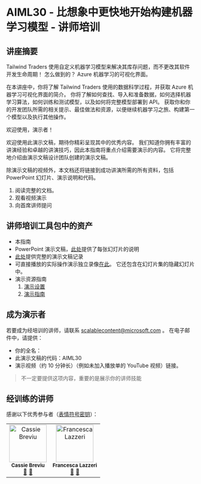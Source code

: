 
# <a name="aiml30--start-building-machine-learning-models-faster-than-you-think--train-the-trainer"></a>AIML30 - 比想象中更快地开始构建机器学习模型 - 讲师培训


## <a name="session-abstract"></a>讲座摘要

Tailwind Traders 使用自定义机器学习模型来解决其库存问题，而不更改其软件开发生命周期！ 怎么做到的？ Azure 机器学习的可视化界面。
 
在本讲座中，你将了解 Tailwind Traders 使用的数据科学过程，并获取 Azure 机器学习可视化界面的简介。 你将了解如何查找、导入和准备数据，如何选择机器学习算法，如何训练和测试模型，以及如何将完整模型部署到 API。 获取你和你的开发团队所需的相关提示、最佳做法和资源，以便继续机器学习之旅、构建第一个模型以及执行其他操作。

欢迎使用，演示者！ 

欢迎使用此演示文稿，期待你精彩呈现其中的优秀内容。 我们知道你拥有丰富的讲演经验和卓越的讲演技巧，因此本指南将重点介绍需要演示的内容。 它将完整地介绍由演示文稿设计团队创建的演示文稿。 

除演示文稿的视频外，本文档还将链接到成功讲演所需的所有资料，包括 PowerPoint 幻灯片、演示说明和代码。

1.  阅读完整的文档。
2.  观看视频演示
3.  向首席讲师提问


## <a name="assets-in-train-the-trainer-kit"></a>讲师培训工具包中的资产

- 本指南
- PowerPoint 演示文稿，[此处](https://globaleventcdn.blob.core.windows.net/assets/aiml/aiml30/AIML30_How%20to%20Build%20Machine%20Learning%20Models.pptx)提供了每张幻灯片的说明
- [此处](https://www.youtube.com/watch?v=u1ppYaZuNmo&amp=&feature=youtu.be)提供完整的演示文稿记录
- 可直接播放的实际操作演示独立录像[在此](https://globaleventcdn.blob.core.windows.net/assets/aiml/aiml30/FullIgniteModelBuildDemo.mp4)。 它还包含在幻灯片集的隐藏幻灯片中。
- 演示资源指南
    1. [演示设置](demosetup.md)
    2. [演示指南](demoguide.md)

## <a name="become-a-presenter"></a>成为演示者

若要成为经培训的讲师，请联系 [scalablecontent@microsoft.com](mailto:scalablecontent@microsoft.com)  。 在电子邮件中，请提供：

- 你的全名：
- 此演示文稿的代码：AIML30
- 演示视频（约 10 分钟长）（例如未加入播放单的 YouTube 视频）链接。 

> 不一定要提供这项内容，重要的是展示你的讲师技能


## <a name="trained-presenters"></a>经训练的讲师

感谢以下优秀参与者（[表情符号密钥](https://allcontributors.org/docs/en/emoji-key)）：

<!-- ALL-CONTRIBUTORS-LIST:START - Do not remove or modify this section -->
<!-- prettier-ignore -->

<table>
<tr>
    <td align="center">
        <img src="https://media.licdn.com/dms/image/C4E03AQFV-bjxXWxeIw/profile-displayphoto-shrink_200_200/0?e=1575504000&v=beta&t=i0CssIxPnjai9cTjruIvKVrACO0J2qCCJRm-PLEI1q0" width="100px;" alt="Cassie Breviu"/><br />
        <sub><b>Cassie Breviu</b></sub><br />
            <a href="https://github.com/microsoft/ignite-learning-paths-training-aiml/aiml30/" title="讲座">📢</a>
            <a href="https://github.com/microsoft/ignite-learning-paths-training-aiml/aiml30/" title="文档">📖</a>
    </td>
        <td align="center">
        <img src="https://developer.microsoft.com/en-us/advocates/media/profiles/francesca-lazzeri.png" width="100px;" alt="Francesca Lazzeri"/><br />
        <sub><b>Francesca Lazzeri</b></sub><br />
            <a href="https://github.com/microsoft/ignite-learning-paths-training-aiml/aiml30/" title="讲座">📢</a>
            <a href="https://github.com/microsoft/ignite-learning-paths-training-aiml/aiml30/" title="文档">📖</a>
    </td>
</tr></table>

<!-- ALL-CONTRIBUTORS-LIST:END -->